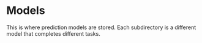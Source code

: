 # Models

This is where prediction models are stored. Each subdirectory is a different model that completes different tasks. 